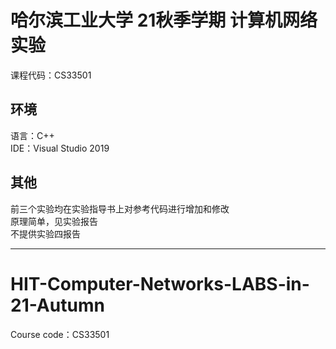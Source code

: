 # 哈尔滨工业大学 21秋季学期 计算机网络实验
课程代码：CS33501  
## 环境
语言：C++  
IDE：Visual Studio 2019  
## 其他
前三个实验均在实验指导书上对参考代码进行增加和修改  
原理简单，见实验报告  
不提供实验四报告  
*****
# HIT-Computer-Networks-LABS-in-21-Autumn
Course code：CS33501  
